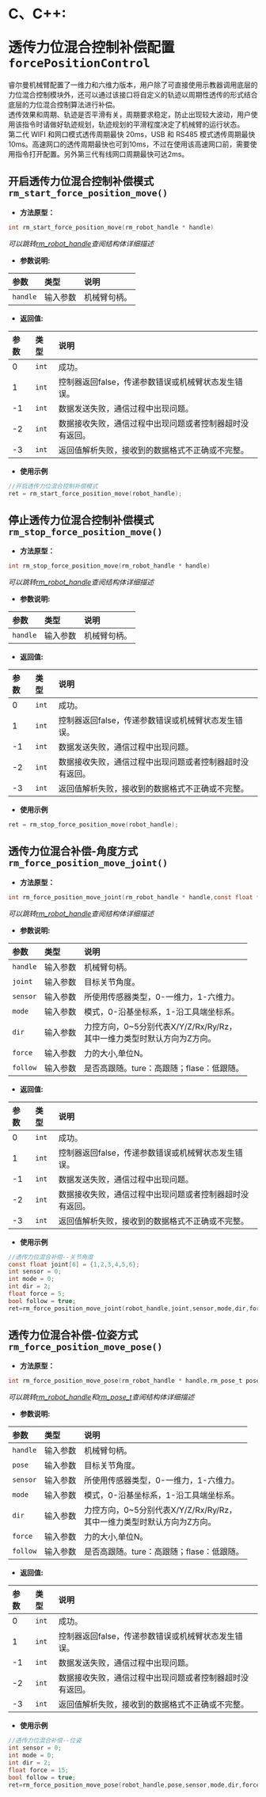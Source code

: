 # <p class="hidden">C、C++: </p>透传力位混合控制补偿配置`forcePositionControl`

睿尔曼机械臂配置了一维力和六维力版本，用户除了可直接使用示教器调用底层的力位混合控制模块外，还可以通过该接口将自定义的轨迹以周期性透传的形式结合底层的力位混合控制算法进行补偿。<br>
透传效果和周期、轨迹是否平滑有关，周期要求稳定，防止出现较大波动，用户使用该指令时请做好轨迹规划，轨迹规划的平滑程度决定了机械臂的运行状态。<br>
第二代 WIFI 和网口模式透传周期最快 20ms，USB 和 RS485 模式透传周期最快10ms。高速网口的透传周期最快也可到10ms，不过在使用该高速网口前，需要使用指令打开配置。另外第三代有线网口周期最快可达2ms。

## 开启透传力位混合控制补偿模式`rm_start_force_position_move()`

- **方法原型：**

```C
int rm_start_force_position_move(rm_robot_handle * handle)
```

*可以跳转[rm_robot_handle](../struct/robotHandle)查阅结构体详细描述*

- **参数说明:**

|   参数    |   类型    |   说明    |
| :--- | :--- | :--- |
|   `handle`  |    输入参数    |    机械臂句柄。    |

- **返回值:**

|   参数    |   类型    |   说明    |
| :--- | :--- | :--- |
|   0  |    `int`    |    成功。    |
|   1  |    `int`    |    控制器返回false，传递参数错误或机械臂状态发生错误。    |
|  -1  |    `int`    |    数据发送失败，通信过程中出现问题。    |
|  -2  |    `int`    |    数据接收失败，通信过程中出现问题或者控制器超时没有返回。    |
|  -3  |    `int`    |    返回值解析失败，接收到的数据格式不正确或不完整。    |

- **使用示例**
  
```C
//开启透传力位混合控制补偿模式
ret = rm_start_force_position_move(robot_handle);
```

## 停止透传力位混合控制补偿模式`rm_stop_force_position_move()`

- **方法原型：**

```C
int rm_stop_force_position_move(rm_robot_handle * handle)
```

*可以跳转[rm_robot_handle](../struct/robotHandle)查阅结构体详细描述*

- **参数说明:**

|   参数    |   类型    |   说明    |
| :--- | :--- | :--- |
|   `handle`  |    输入参数    |    机械臂句柄。    |

- **返回值:**

|   参数    |   类型    |   说明    |
| :--- | :--- | :--- |
|   0  |    `int`    |    成功。    |
|   1  |    `int`    |    控制器返回false，传递参数错误或机械臂状态发生错误。    |
|  -1  |    `int`    |    数据发送失败，通信过程中出现问题。    |
|  -2  |    `int`    |    数据接收失败，通信过程中出现问题或者控制器超时没有返回。    |
|  -3  |    `int`    |    返回值解析失败，接收到的数据格式不正确或不完整。    |

- **使用示例**
  
```C
ret = rm_stop_force_position_move(robot_handle);
```

## 透传力位混合补偿-角度方式`rm_force_position_move_joint()`

- **方法原型：**

```C
int rm_force_position_move_joint(rm_robot_handle * handle,const float * joint,int sensor,int mode,int dir,float force,bool follow)
```

*可以跳转[rm_robot_handle](../struct/robotHandle)查阅结构体详细描述*

- **参数说明:**

|   参数    |   类型    |   说明    |
| :--- | :--- | :--- |
|   `handle`  |    输入参数    |    机械臂句柄。    |
|   `joint`  |    输入参数    |    目标关节角度。    |
|   `sensor`  |    输入参数    |    所使用传感器类型，0-一维力，1-六维力。    |
|   `mode`  |    输入参数    |    模式，0-沿基坐标系，1-沿工具端坐标系。    |
|   `dir`  |    输入参数    |    力控方向，0~5分别代表X/Y/Z/Rx/Ry/Rz，<br>其中一维力类型时默认方向为Z方向。    |
|   `force`  |    输入参数    |    力的大小,单位N。    |
|   `follow`  |    输入参数    |    是否高跟随。ture：高跟随；flase：低跟随。    |

- **返回值:**

|   参数    |   类型    |   说明    |
| :--- | :--- | :--- |
|   0  |    `int`    |    成功。    |
|   1  |    `int`    |    控制器返回false，传递参数错误或机械臂状态发生错误。    |
|  -1  |    `int`    |    数据发送失败，通信过程中出现问题。    |
|  -2  |    `int`    |    数据接收失败，通信过程中出现问题或者控制器超时没有返回。    |
|  -3  |    `int`    |    返回值解析失败，接收到的数据格式不正确或不完整。    |

- **使用示例**
  
```C
//透传力位混合补偿--关节角度
const float joint[6] = {1,2,3,4,5,6};
int sensor = 0;
int mode = 0;
int dir = 2;
float force = 5;
bool follow = true;
ret=rm_force_position_move_joint(robot_handle,joint,sensor,mode,dir,force,follow);
```

## 透传力位混合补偿-位姿方式`rm_force_position_move_pose()`

- **方法原型：**

```C
int rm_force_position_move_pose(rm_robot_handle * handle,rm_pose_t pose,int sensor,int mode,int dir,float force,bool follow)
```

*可以跳转[rm_robot_handle](../struct/robotHandle)和[rm_pose_t](../struct/pose)查阅结构体详细描述*

- **参数说明:**

|   参数    |   类型    |   说明    |
| :--- | :--- | :--- |
|   `handle`  |    输入参数    |    机械臂句柄。    |
|   `pose`  |    输入参数    |    目标关节角度。    |
|   `sensor`  |    输入参数    |    所使用传感器类型，0-一维力，1-六维力。    |
|   `mode`  |    输入参数    |    模式，0-沿基坐标系，1-沿工具端坐标系。    |
|   `dir`  |    输入参数    |    力控方向，0~5分别代表X/Y/Z/Rx/Ry/Rz，<br>其中一维力类型时默认方向为Z方向。    |
|   `force`  |    输入参数    |    力的大小,单位N。    |
|   `follow`  |    输入参数    |    是否高跟随。ture：高跟随；flase：低跟随。    |

- **返回值:**

|   参数    |   类型    |   说明    |
| :--- | :--- | :--- |
|   0  |    `int`    |    成功。    |
|   1  |    `int`    |    控制器返回false，传递参数错误或机械臂状态发生错误。    |
|  -1  |    `int`    |    数据发送失败，通信过程中出现问题。    |
|  -2  |    `int`    |    数据接收失败，通信过程中出现问题或者控制器超时没有返回。    |
|  -3  |    `int`    |    返回值解析失败，接收到的数据格式不正确或不完整。    |

- **使用示例**
  
```C
//透传力位混合补偿--位姿
int sensor = 0;
int mode = 0;
int dir = 2;
float force = 15;
bool follow = true;
ret=rm_force_position_move_pose(robot_handle,pose,sensor,mode,dir,force,follow);
```
